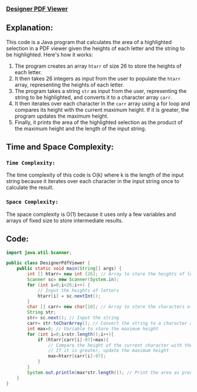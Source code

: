 ### [Designer PDF Viewer](https://www.hackerrank.com/challenges/designer-pdf-viewer/problem)

## Explanation:
This code is a Java program that calculates the area of a highlighted selection in a PDF viewer given the heights of each letter and the string to be highlighted. Here's how it works:

1. The program creates an array `htarr` of size 26 to store the heights of each letter.
2. It then takes 26 integers as input from the user to populate the `htarr` array, representing the heights of each letter.
3. The program takes a string `str` as input from the user, representing the string to be highlighted, and converts it to a character array `carr`.
4. It then iterates over each character in the `carr` array using a for loop and compares its height with the current maximum height. If it is greater, the program updates the maximum height.
5. Finally, it prints the area of the highlighted selection as the product of the maximum height and the length of the input string.

## Time and Space Complexity:
### `Time Complexity:`
The time complexity of this code is O(k) where k is the length of the input string because it iterates over each character in the input string once to calculate the result.

### `Space Complexity:`
The space complexity is O(1) because it uses only a few variables and arrays of fixed size to store intermediate results.

## Code:
```java
import java.util.Scanner;

public class DesignerPdfViewer {
    public static void main(String[] args) {
        int [] htarr= new int [26]; // Array to store the heights of letters
        Scanner sc= new Scanner(System.in);
        for (int i=0;i<26;i++) {
            // Input the heights of letters
            htarr[i] = sc.nextInt();
        }
        char [] carr= new char[10]; // Array to store the characters of the string
        String str;
        str= sc.next(); // Input the string
        carr= str.toCharArray(); // Convert the string to a character array
        int max=0; // Variable to store the maximum height
        for (int i=0;i<str.length();i++){
            if (htarr[carr[i]-97]>max){
                // Compare the height of the current character with the current maximum height
                // If it is greater, update the maximum height
                max=htarr[carr[i]-97];
            }
        }
        System.out.println(max*str.length()); // Print the area as product of maximum height and string length
    }
}
```
